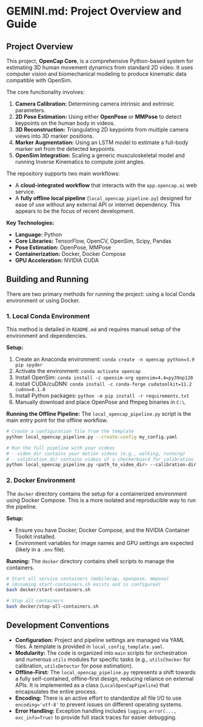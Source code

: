 # GEMINI.md: Project Overview and Guide

## Project Overview

This project, **OpenCap Core**, is a comprehensive Python-based system for estimating 3D human movement dynamics from standard 2D video. It uses computer vision and biomechanical modeling to produce kinematic data compatible with OpenSim.

The core functionality involves:
1.  **Camera Calibration:** Determining camera intrinsic and extrinsic parameters.
2.  **2D Pose Estimation:** Using either **OpenPose** or **MMPose** to detect keypoints on the human body in videos.
3.  **3D Reconstruction:** Triangulating 2D keypoints from multiple camera views into 3D marker positions.
4.  **Marker Augmentation:** Using an LSTM model to estimate a full-body marker set from the detected keypoints.
5.  **OpenSim Integration:** Scaling a generic musculoskeletal model and running Inverse Kinematics to compute joint angles.

The repository supports two main workflows:
- A **cloud-integrated workflow** that interacts with the `app.opencap.ai` web service.
- A **fully offline local pipeline** (`local_opencap_pipeline.py`) designed for ease of use without any external API or internet dependency. This appears to be the focus of recent development.

**Key Technologies:**
- **Language:** Python
- **Core Libraries:** TensorFlow, OpenCV, OpenSim, Scipy, Pandas
- **Pose Estimation:** OpenPose, MMPose
- **Containerization:** Docker, Docker Compose
- **GPU Acceleration:** NVIDIA CUDA

## Building and Running

There are two primary methods for running the project: using a local Conda environment or using Docker.

### 1. Local Conda Environment

This method is detailed in `README.md` and requires manual setup of the environment and dependencies.

**Setup:**
1.  Create an Anaconda environment: `conda create -n opencap python=3.9 pip spyder`
2.  Activate the environment: `conda activate opencap`
3.  Install OpenSim: `conda install -c opensim-org opensim=4.4=py39np120`
4.  Install CUDA/cuDNN: `conda install -c conda-forge cudatoolkit=11.2 cudnn=8.1.0`
5.  Install Python packages: `python -m pip install -r requirements.txt`
6.  Manually download and place OpenPose and ffmpeg binaries in `C:\`.

**Running the Offline Pipeline:**
The `local_opencap_pipeline.py` script is the main entry point for the offline workflow.

```bash
# Create a configuration file from the template
python local_opencap_pipeline.py --create-config my_config.yaml

# Run the full pipeline with your videos
# - video_dir contains your motion videos (e.g., walking, running)
# - calibration_dir contains videos of a checkerboard for calibration
python local_opencap_pipeline.py <path_to_video_dir> --calibration-dir <path_to_calibration_dir> --config my_config.yaml
```

### 2. Docker Environment

The `docker` directory contains the setup for a containerized environment using Docker Compose. This is a more isolated and reproducible way to run the pipeline.

**Setup:**
- Ensure you have Docker, Docker Compose, and the NVIDIA Container Toolkit installed.
- Environment variables for image names and GPU settings are expected (likely in a `.env` file).

**Running:**
The `docker` directory contains shell scripts to manage the containers.

```bash
# Start all service containers (mobilecap, openpose, mmpose)
# (Assuming start-containers.sh exists and is configured)
bash docker/start-containers.sh

# Stop all containers
bash docker/stop-all-containers.sh
```

## Development Conventions

*   **Configuration:** Project and pipeline settings are managed via YAML files. A template is provided in `local_config_template.yaml`.
*   **Modularity:** The code is organized into `main` scripts for orchestration and numerous `utils` modules for specific tasks (e.g., `utilsChecker` for calibration, `utilsDetector` for pose estimation).
*   **Offline-First:** The `local_opencap_pipeline.py` represents a shift towards a fully self-contained, offline-first design, reducing reliance on external APIs. It is implemented as a class (`LocalOpenCapPipeline`) that encapsulates the entire process.
*   **Encoding:** There is an active effort to standardize all file I/O to use `encoding='utf-8'` to prevent issues on different operating systems.
*   **Error Handling:** Exception handling includes `logging.error(..., exc_info=True)` to provide full stack traces for easier debugging.

